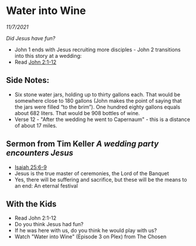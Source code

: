 # Water into Wine
*11/7/2021*


*Did Jesus have fun?*


* John 1 ends with Jesus recruiting more disciples - John 2 transitions into this story at a wedding:
* Read [John 2:1-12](https://www.biblegateway.com/passage/?search=John+2%3A1-12&version=NLT)


## Side Notes:
* Six stone water jars, holding up to thirty gallons each. That would be somewhere close to 180 gallons (John makes the point of saying that the jars were filled “to the brim”). One hundred eighty gallons equals about 682 liters. That would be 908 bottles of wine.
* Verse 12 - "After the wedding he went to Capernaum" - this is a distance of about 17 miles.

## Sermon from Tim Keller *A wedding party encounters Jesus* 
* [Isaiah 25:6-9](https://www.biblegateway.com/passage/?search=isaiah+25%3A6-9&version=NLT)
* Jesus is the true master of ceremonies, the Lord of the Banquet
* Yes, there will be suffering and sacrifice, but these will be the means to an end: An eternal festival

## With the Kids
* Read John 2:1-12
* Do you think Jesus had fun?
* If he was here with us, do you think he would play with us?
* Watch "Water into Wine" (Episode 3 on Plex) from The Chosen
